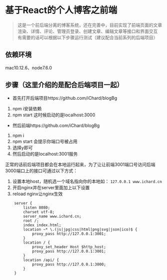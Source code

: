 # 基于React的个人博客之前端

> 这是一个前后端分离的博客系统，还在完善中，目前实现了前端页面的文章渲染、详情、评论、管理员登录、创建文章、编辑文章等接口和界面交互
> 有需要的话可以根据以下步骤运行测试（建议配合当前系列的后端项目）

## 依赖环境

mac10.12.6、node7.6.0

## 步骤（这里介绍的是配合后端项目一起）

- 首先打开后端项目https://github.com/iChard/blogBg

1. npm i安装依赖
2. npm start  这时候启动的是localhost:3000

- 然后前端https://github.com/iChard/blogBg

1. npm i
2. npm start 会提示你端口号被占用
3. 选择y即可
4. 然后启动的是localhost:3001服务

正常的话前后端项目都会在本地运行起来，为了让让前端3001端口号访问后端3000端口上的接口可通过以下方式：

1. 设置本地host，随机选一个域名指向你的本地如： `127.0.0.1 www.ichard.cn`
2. 开启nginx并在server里面加上以下设置
3. reload nginx让nginx生效

```nginx
    server {
        listen 8080;
        charset utf-8;
        server_name www.ichard.cn;
        root /;
        index index.html;
        location ~* \.(js|jpg|css|html|png|svg|json|ico)$ {
            proxy_pass http://127.0.0.1:3001;
        }
        location / {
            proxy_set_header Host $http_host;
            proxy_pass http://127.0.0.1:3001;
        }
        location /api/ {
            proxy_pass http://127.0.0.1:3000;
        }
    }
```
